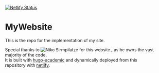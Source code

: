 [![Netlify Status](https://api.netlify.com/api/v1/badges/816336ea-4f3a-4d58-ae0e-5a3245a61727/deploy-status)](https://app.netlify.com/sites/mystifying-swanson-a9e988/deploys)
# MyWebsite
This is the repo for the implementation of my site.

Special thanks to ![Niko Sirmpilatze](https://www.nikosirmpilatze.com.) for this website , as he owns the vast majority of the code.  
It is built with [hugo-academic](https://github.com/gcushen/hugo-academic) and dynamically deployed from this repository with [netlify](https://www.netlify.com/).
